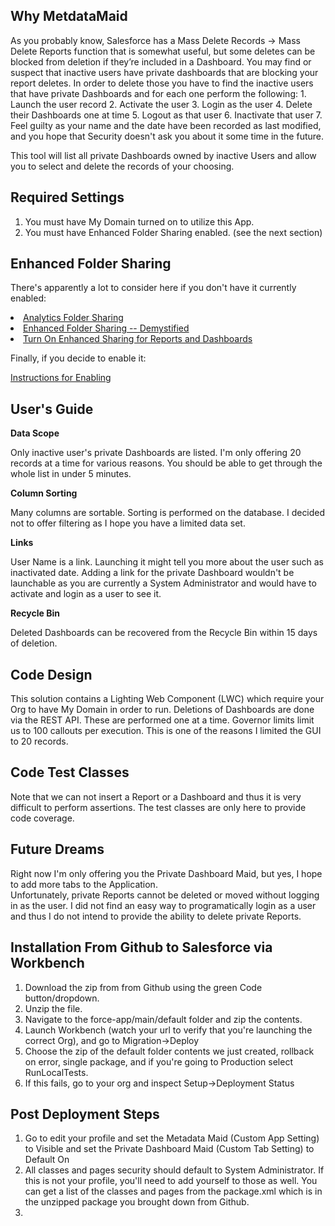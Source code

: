 ## Why MetdataMaid
As you probably know, Salesforce has a Mass Delete Records -> Mass Delete Reports function that is somewhat useful, but some deletes can be blocked from deletion if they’re included in a Dashboard.  You may find or suspect that inactive users have private dashboards that are blocking your report deletes.  In order to delete those you have to find the inactive users that have private Dashboards and for each one perform the following:
    1. Launch the user record
    2. Activate the user
    3. Login as the user
    4. Delete their Dashboards one at time
    5. Logout as that user
    6. Inactivate that user
    7. Feel guilty as your name and the date have been recorded as last modified, and you hope that Security doesn't ask you about it some time in the future.
 
This tool will list all private Dashboards owned by inactive Users and allow you to select and delete the records of your choosing.

## Required Settings
1. You must have My Domain turned on to utilize this App.
2. You must have Enhanced Folder Sharing enabled. (see the next section)

## Enhanced Folder Sharing
There's apparently a lot to consider here if you don't have it currently enabled:

<li><a href="http://ap1.salesforce.com/help/pdfs/en/salesforce_analytics_folder_sharing_cheatsheet.pdf">Analytics Folder Sharing</a></li>
<li><a href="https://help.salesforce.com/apex/HTViewSolution?id=000193465&amp;language=en_US">Enhanced Folder Sharing -- Demystified</a></li>
<li><a href="https://help.salesforce.com/HTViewHelpDoc?id=analytics_sharing_enable.htm">Turn On Enhanced Sharing for Reports and Dashboards</a></li>


Finally, if you decide to enable it:

<a href="https://help.salesforce.com/articleView?id=000321245">Instructions for Enabling</a>

## User's Guide

**Data Scope**

Only inactive user's private Dashboards are listed.  I'm only offering 20 records at a time for various reasons.  You should be able to get through the whole list in under 5 minutes.

**Column Sorting**

Many columns are sortable.  Sorting is performed on the database.  I decided not to offer filtering as I hope you have a limited data set.

**Links**

User Name is a link.  Launching it might tell you more about the user such as inactivated date.  Adding a link for the private Dashboard wouldn't be launchable as you are currently a System Administrator and would have to activate and login as a user to see it.

**Recycle Bin**

Deleted Dashboards can be recovered from the Recycle Bin within 15 days of deletion.

## Code Design
This solution contains a Lighting Web Component (LWC) which require your Org to have My Domain in order to run.
Deletions of Dashboards are done via the REST API.  These are performed one at a time.  Governor limits limit us to 100 callouts per execution.  This is one of the reasons I limited the GUI to 20 records.

## Code Test Classes
Note that we can not insert a Report or a Dashboard and thus it is very difficult to perform assertions.  The test classes are only here to provide code coverage.

## Future Dreams
Right now I'm only offering you the Private Dashboard Maid, but yes, I hope to add more tabs to the Application.  
Unfortunately, private Reports cannot be deleted or moved without logging in as the user.  I did not find an easy way to programatically login as a user and thus I do not intend to provide the ability to delete private Reports.

## Installation From Github to Salesforce via Workbench
1. Download the zip from from Github using the green Code button/dropdown.
2. Unzip the file.
3. Navigate to the force-app/main/default folder and zip the contents.
4. Launch Workbench (watch your url to verify that you're launching the correct Org), and go to Migration->Deploy
5. Choose the zip of the default folder contents we just created, rollback on error, single package, and if you're going to Production select RunLocalTests.
6. If this fails, go to your org and inspect Setup->Deployment Status

## Post Deployment Steps
1. Go to edit your profile and set the Metadata Maid (Custom App Setting) to Visible and set the Private Dashboard Maid (Custom Tab Setting) to Default On
2. All classes and pages security should default to System Administrator.  If this is not your profile, you'll need to add yourself to those as well.  You can get a list of the classes and pages from the package.xml which is in the unzipped package you brought down from Github.
3. 


```apex
```
